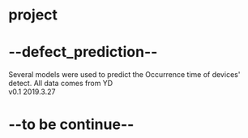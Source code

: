# project
# --defect_prediction--
Several models were used to predict the Occurrence time of devices' detect. All data comes from YD  
v0.1 2019.3.27  

# --to be continue--
